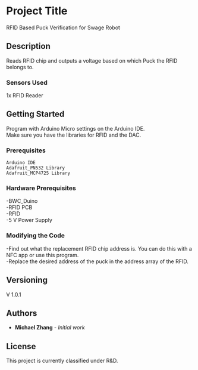 # Project Title

RFID Based Puck Verification for Swage Robot 


## Description

Reads RFID chip and outputs a voltage based on which Puck the RFID belongs to.

### Sensors Used

1x RFID Reader


## Getting Started

Program with Arduino Micro settings on the Arduino IDE.<br/>
Make sure you have the libraries for RFID and the DAC.

### Prerequisites

```
Arduino IDE
Adafruit_PN532 Library
Adafruit_MCP4725 Library
```


### Hardware Prerequisites

-BWC_Duino<br/>
-RFID PCB<br/>
-RFID<br/>
-5 V Power Supply<br/>

### Modifying the Code

-Find out what the replacement RFID chip address is.  You can do this with a NFC app or use this program.<br/>
-Replace the desired address of the puck in the address array of the RFID.<br/>



## Versioning

V 1.0.1

## Authors

* **Michael Zhang** - *Initial work*

## License

This project is currently classified under R&D.



